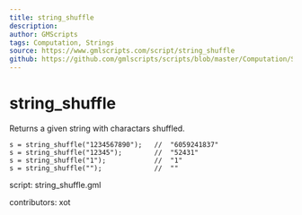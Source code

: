 ```yaml
---
title: string_shuffle
description: 
author: GMScripts
tags: Computation, Strings
source: https://www.gmlscripts.com/script/string_shuffle
github: https://github.com/gmlscripts/scripts/blob/master/Computation/Strings/string_shuffle.gml
---
```


string_shuffle
==============

Returns a given string with charactars shuffled.

    s = string_shuffle("1234567890");   //  "6059241837"
    s = string_shuffle("12345");        //  "52431"
    s = string_shuffle("1");            //  "1"
    s = string_shuffle("");             //  ""

script: string_shuffle.gml

contributors: xot
